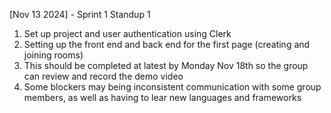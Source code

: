 [Nov 13 2024] - Sprint 1 Standup 1
1. Set up project and user authentication using Clerk
2. Setting up the front end and back end for the first page (creating and joining rooms)
3. This should be completed at latest by Monday Nov 18th so the group can review and record the demo video
4. Some blockers may being inconsistent communication with some group members, as well as having to lear new languages and frameworks 
